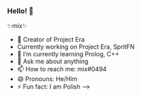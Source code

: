 ### Hello! 👋

   ✨mix✨ 

- 🔭 Creator of Project Era
 - Currently working on Project Era, SpritFN
- 🌱 I’m currently learning Prolog, C++
- 💬 Ask me about anything
- 📫 How to reach me: mix#0494
- 😄 Pronouns: He/Him
- ⚡ Fun fact: I am Polish
-->
